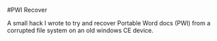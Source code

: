 #PWI Recover

A small hack I wrote to try and recover Portable Word docs (PWI) from a corrupted file system on an old windows CE device.